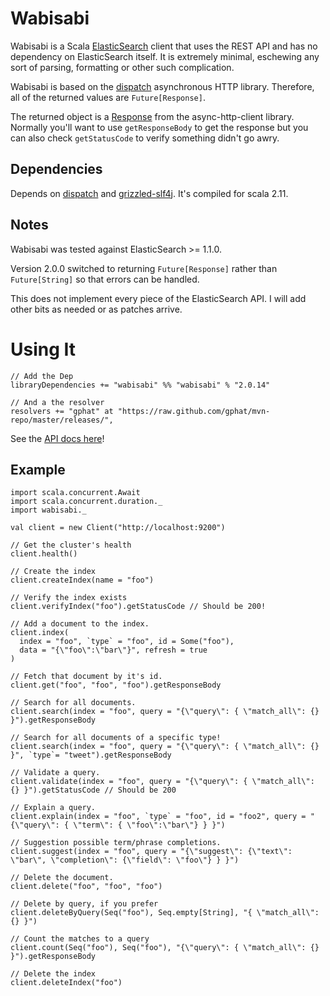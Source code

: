 # Wabisabi

Wabisabi is a Scala [ElasticSearch](http://www.elasticsearch.org/) client that
uses the REST API and has no dependency on ElasticSearch itself. It is
extremely minimal, eschewing any sort of parsing, formatting or other such
complication.

Wabisabi is based on the [dispatch](http://dispatch.databinder.net/Dispatch.html)
asynchronous HTTP library. Therefore, all of the returned values are
`Future[Response]`.

The returned object is a [Response](http://sonatype.github.io/async-http-client/apidocs/reference/com/ning/http/client/Response.html)
from the async-http-client library. Normally you'll want to use `getResponseBody`
to get the response but you can also check `getStatusCode` to verify something
didn't go awry.

## Dependencies

Depends on [dispatch](http://dispatch.databinder.net/Dispatch.html) and
[grizzled-slf4j](http://software.clapper.org/grizzled-slf4j/). It's compiled for
scala 2.11.

## Notes

Wabisabi was tested against ElasticSearch >= 1.1.0.

Version 2.0.0 switched to returning `Future[Response]` rather than `Future[String]`
so that errors can be handled.

This does not implement every piece of the ElasticSearch API. I will add other
bits as needed or as patches arrive.

# Using It

```
// Add the Dep
libraryDependencies += "wabisabi" %% "wabisabi" % "2.0.14"

// And a the resolver
resolvers += "gphat" at "https://raw.github.com/gphat/mvn-repo/master/releases/",
```

See the [API docs here](http://gphat.github.io/wabisabi/api/index.html#package)!

## Example

```
import scala.concurrent.Await
import scala.concurrent.duration._
import wabisabi._

val client = new Client("http://localhost:9200")

// Get the cluster's health
client.health()

// Create the index
client.createIndex(name = "foo")

// Verify the index exists
client.verifyIndex("foo").getStatusCode // Should be 200!

// Add a document to the index.
client.index(
  index = "foo", `type` = "foo", id = Some("foo"),
  data = "{\"foo\":\"bar\"}", refresh = true
)

// Fetch that document by it's id.
client.get("foo", "foo", "foo").getResponseBody

// Search for all documents.
client.search(index = "foo", query = "{\"query\": { \"match_all\": {} }").getResponseBody

// Search for all documents of a specific type!
client.search(index = "foo", query = "{\"query\": { \"match_all\": {} }", `type`= "tweet").getResponseBody

// Validate a query.
client.validate(index = "foo", query = "{\"query\": { \"match_all\": {} }").getStatusCode // Should be 200

// Explain a query.
client.explain(index = "foo", `type` = "foo", id = "foo2", query = "{\"query\": { \"term\": { \"foo\":\"bar\"} } }")

// Suggestion possible term/phrase completions.
client.suggest(index = "foo", query = "{\"suggest\": {\"text\": \"bar\", \"completion\": {\"field\": \"foo\"} } }")

// Delete the document.
client.delete("foo", "foo", "foo")

// Delete by query, if you prefer
client.deleteByQuery(Seq("foo"), Seq.empty[String], "{ \"match_all\": {} }")

// Count the matches to a query
client.count(Seq("foo"), Seq("foo"), "{\"query\": { \"match_all\": {} }").getResponseBody

// Delete the index
client.deleteIndex("foo")
```
